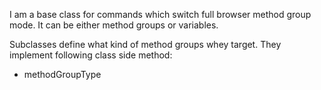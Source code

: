 I am a base class for commands which switch full browser method group mode.
It can be either method groups or variables.

Subclasses define what kind of method groups whey target. They implement following class side method: 

- methodGroupType